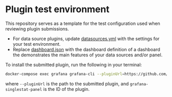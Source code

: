 # Plugin test environment

This repository serves as a template for the test configuration used when reviewing plugin submissions.

- For data source plugins, update [datasources.yml](provisioning/datasources/datasources.yml) with the settings for your test environment.
- Replace [dashboard.json](provisioning/dashboards/dashboards/dashboard.json) with the dashboard definition of a dashboard the demonstrates the main features of your data sources and/or panel.

To install the submitted plugin, run the following in your terminal:

```bash
docker-compose exec grafana grafana-cli --pluginUrl=https://github.com/grafana/singlestat-panel/releases/download/v1.0.0/grafana-singlestat-panel-1.0.0.zip plugins install grafana-singlestat-panel
```

where `--pluginUrl` is the path to the submitted plugin, and `grafana-singlestat-panel` is the ID of the plugin.
